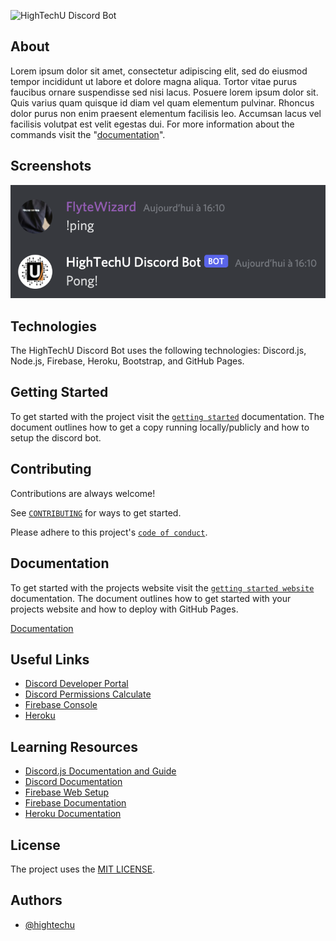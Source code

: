 ![HighTechU Discord Bot](https://user-images.githubusercontent.com/29679809/129946109-c9ce63cb-3e55-4c15-ba46-69108898741a.png)

<!-- You will want to modify the image above to reflect your Discord Bot Branding. -->

## About

<!-- You will want to modify the text below to include your Discord Bot About. -->
<!-- You will want to modify the documentation link to reflect your Discord Bot Website. -->

Lorem ipsum dolor sit amet, consectetur adipiscing elit, sed do eiusmod tempor incididunt ut labore et dolore magna aliqua. Tortor vitae purus faucibus ornare suspendisse sed nisi lacus. Posuere lorem ipsum dolor sit. Quis varius quam quisque id diam vel quam elementum pulvinar. Rhoncus dolor purus non enim praesent elementum facilisis leo. Accumsan lacus vel facilisis volutpat est velit egestas dui. For more information about the commands visit the "[documentation](https://hightechu.ca)".

## Screenshots

<!-- You will want to modify the demo screenshot below to reflect your Discord Bot Usage. -->

![Bot Command Demo](./docs/images/demo.png)

## Technologies

The HighTechU Discord Bot uses the following technologies: Discord.js, Node.js, Firebase, Heroku, Bootstrap, and GitHub Pages.

## Getting Started

To get started with the project visit the [`getting started`](GETTING_STARTED.md) documentation. The document outlines how to get a copy running locally/publicly and how to setup the discord bot.

## Contributing

Contributions are always welcome!

See [`CONTRIBUTING`](.github/CONTRIBUTING.md) for ways to get started.

Please adhere to this project's [`code of conduct`](CODE_OF_CONDUCT.md).

## Documentation

To get started with the projects website visit the [`getting started website`](GETTING_STARTED_WEBSITE.md) documentation. The document outlines how to get started with your projects website and how to deploy with GitHub Pages.

<!-- You will want to modify the documentation link to reflect your Discord Bot Website -->

[Documentation](https://hightechu.ca)

## Useful Links

* [Discord Developer Portal](https://discord.com/developers/applications)
* [Discord Permissions Calculate](https://discordapi.com/permissions.html)
* [Firebase Console](https://console.firebase.google.com)
* [Heroku](https://www.heroku.com/)

## Learning Resources

* [Discord.js Documentation and Guide](https://discordjs.guide/)
* [Discord Documentation](https://discord.com/developers/docs/intro)
* [Firebase Web Setup](https://firebase.google.com/docs/web/setup)
* [Firebase Documentation](https://firebase.google.com/docs/build)
* [Heroku Documentation](https://devcenter.heroku.com/categories/reference)

## License

The project uses the [MIT LICENSE](https://choosealicense.com/licenses/mit/).

## Authors

<!-- You will want modify the authors list below to include all contributing team members. -->

- [@hightechu](https://github.com/hightechu)
